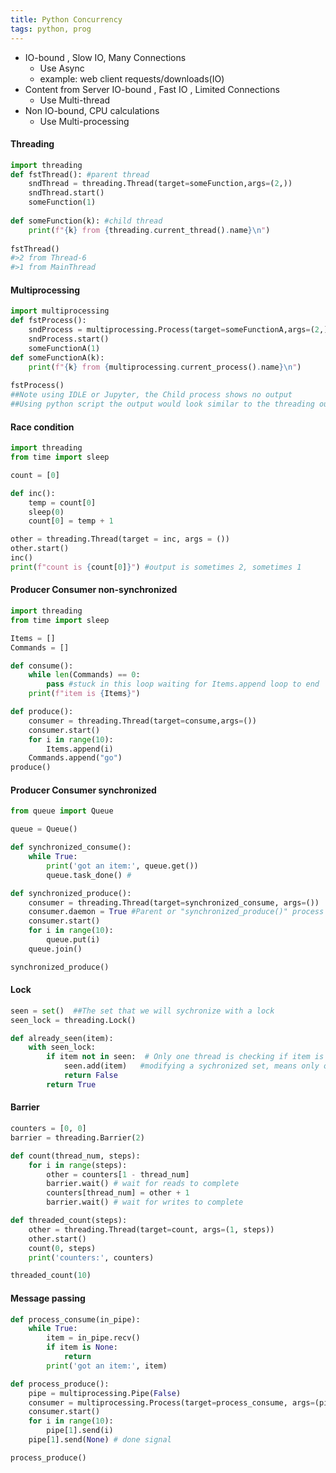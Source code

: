 ```yaml
---
title: Python Concurrency
tags: python, prog
---
```


* IO-bound , Slow IO, Many Connections  
  * Use Async
  * example: web client requests/downloads(IO) 
* Content from Server IO-bound , Fast IO , Limited Connections    
  * Use Multi-thread 
* Non IO-bound, CPU calculations 
  * Use Multi-processing

#### Threading

``` python
import threading
def fstThread(): #parent thread
    sndThread = threading.Thread(target=someFunction,args=(2,))
    sndThread.start()
    someFunction(1)
    
def someFunction(k): #child thread
    print(f"{k} from {threading.current_thread().name}\n")
    
fstThread()
#>2 from Thread-6
#>1 from MainThread
```

#### Multiprocessing

```python
import multiprocessing
def fstProcess():
    sndProcess = multiprocessing.Process(target=someFunctionA,args=(2,))
    sndProcess.start()
    someFunctionA(1)
def someFunctionA(k):
    print(f"{k} from {multiprocessing.current_process().name}\n")
    
fstProcess()
##Note using IDLE or Jupyter, the Child process shows no output 
##Using python script the output would look similar to the threading output, 2 prints
```

#### Race condition

```python
import threading
from time import sleep

count = [0]

def inc():
    temp = count[0]
    sleep(0)
    count[0] = temp + 1

other = threading.Thread(target = inc, args = ())
other.start()
inc()
print(f"count is {count[0]}") #output is sometimes 2, sometimes 1
```

#### Producer Consumer non-synchronized

```python
import threading
from time import sleep

Items = []
Commands = []

def consume():
    while len(Commands) == 0:
        pass #stuck in this loop waiting for Items.append loop to end
    print(f"item is {Items}")

def produce():
    consumer = threading.Thread(target=consume,args=())
    consumer.start()
    for i in range(10):
        Items.append(i)
    Commands.append("go")
produce()
```

#### Producer Consumer synchronized

```python
from queue import Queue

queue = Queue()

def synchronized_consume():
    while True:
        print('got an item:', queue.get())
        queue.task_done() #

def synchronized_produce():
    consumer = threading.Thread(target=synchronized_consume, args=())
    consumer.daemon = True #Parent or "synchronized_produce()" process will not wait for the consumer before exiting
    consumer.start()
    for i in range(10):
        queue.put(i)
    queue.join()

synchronized_produce()
```

#### Lock

```python
seen = set()  ##The set that we will sychronize with a lock
seen_lock = threading.Lock()

def already_seen(item):
    with seen_lock:
        if item not in seen:  # Only one thread is checking if item is in sychronizd set
            seen.add(item)   #modifying a sychronized set, means only one thread can add to the set seen
            return False
        return True
```

#### Barrier

```python
counters = [0, 0]
barrier = threading.Barrier(2)

def count(thread_num, steps):
    for i in range(steps):
        other = counters[1 - thread_num]
        barrier.wait() # wait for reads to complete
        counters[thread_num] = other + 1
        barrier.wait() # wait for writes to complete

def threaded_count(steps):
    other = threading.Thread(target=count, args=(1, steps))
    other.start()
    count(0, steps)
    print('counters:', counters)

threaded_count(10)
```

#### Message passing

```python
def process_consume(in_pipe):
    while True:
        item = in_pipe.recv()
        if item is None:
            return
        print('got an item:', item)

def process_produce():
    pipe = multiprocessing.Pipe(False)
    consumer = multiprocessing.Process(target=process_consume, args=(pipe[0],))
    consumer.start()
    for i in range(10):
        pipe[1].send(i)
    pipe[1].send(None) # done signal

process_produce()
```